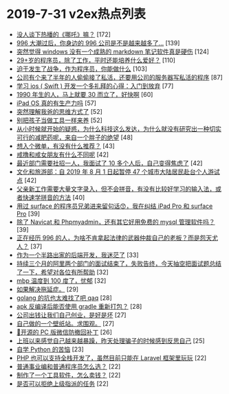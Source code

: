 # 2019-7-31 v2ex热点列表

+ [没人谈下热播的《哪吒》嘛？](https://www.v2ex.com/t/587737#reply172) [172]
+ [996 大潮过后，你身边的 996 公司是不是越来越多了...](https://www.v2ex.com/t/587735#reply139) [139]
+ [突然觉得 windows 没有一个成熟的 markdown 笔记软件真是硬伤](https://www.v2ex.com/t/587708#reply124) [124]
+ [29+岁的程序员，除了工作，平时还能培养什么爱好？](https://www.v2ex.com/t/587743#reply110) [110]
+ [迫于发生了战争，作为程序员，你能做什么](https://www.v2ex.com/t/587891#reply103) [103]
+ [公司有个来了半年的人偷偷接了私活，还要用公司的服务器写私活的程序](https://www.v2ex.com/t/587846#reply87) [87]
+ [学习 ios ( Swift ) 开发一个多礼拜的心得：入门到放弃](https://www.v2ex.com/t/587738#reply77) [77]
+ [1990 年生的人，马上就要 30 而立了，好快啊](https://www.v2ex.com/t/587790#reply60) [60]
+ [iPad OS 真的有生产力吗](https://www.v2ex.com/t/587750#reply57) [57]
+ [突然理解我爸的思维方式了](https://www.v2ex.com/t/587794#reply52) [52]
+ [别把孩子当做工具一样来养](https://www.v2ex.com/t/587751#reply52) [52]
+ [从小时候就开始的疑惑，为什么科技这么发达，为什么就没有研究出一种切实可行的减肥药呢，来自一个胖子的绝望](https://www.v2ex.com/t/587883#reply48) [48]
+ [想入个微单，有没有什么推荐？](https://www.v2ex.com/t/587875#reply43) [43]
+ [戒撸和戒女朋友有什么不同呢](https://www.v2ex.com/t/587777#reply42) [42]
+ [最近部门需要社招一人，我面试了 10 多个人后，自己变得焦虑了](https://www.v2ex.com/t/587858#reply42) [42]
+ [文化和旅游部：自 2019 年 8 月 1 日起暂停 47 个城市大陆居民赴台个人游试点](https://www.v2ex.com/t/587900#reply42) [42]
+ [父亲新工作需要大量文字录入，但不会拼音，有没有比较好学习的输入法，或者快速学拼音的方法](https://www.v2ex.com/t/587926#reply40) [40]
+ [用过 surface 的程序员兄弟进来留句话😙，我在纠结 iPad Pro 和 surface Pro](https://www.v2ex.com/t/587782#reply39) [39]
+ [除了 Navicat 和 Phpmyadmin，还有其它好用免费的 mysql 管理软件吗？](https://www.v2ex.com/t/587930#reply39) [39]
+ [正在经历 996 的人，为啥不肯拿起法律的武器仲裁自己的老板？而是怨天尤人？](https://www.v2ex.com/t/587943#reply37) [37]
+ [作为一个半路出家的后端开发，我迷茫了](https://www.v2ex.com/t/587885#reply33) [33]
+ [持续三个月的阿里两个部门的面试结束了，失败告终，今天抽空把面试题总结了一下，希望对各位有所帮助](https://www.v2ex.com/t/587788#reply32) [32]
+ [mbp 温度到 100 度了，忧郁](https://www.v2ex.com/t/587814#reply32) [32]
+ [如果解决拖延症。](https://www.v2ex.com/t/587806#reply29) [29]
+ [golang 的坑也太难找了吧 qaq](https://www.v2ex.com/t/587805#reply28) [28]
+ [apk 反编译后能否使用 gradle 重新打包？](https://www.v2ex.com/t/587824#reply28) [28]
+ [公司出钱让我们自己创业，是好是坏](https://www.v2ex.com/t/587853#reply27) [27]
+ [自己做的一个壁纸站。求围观。](https://www.v2ex.com/t/587859#reply27) [27]
+ [👀开源的 PC 版微信防撤回补丁](https://www.v2ex.com/t/587733#reply26) [26]
+ [上班以来感觉自己越来越暴躁，昨天处理骗子的时候感到反思自己](https://www.v2ex.com/t/587793#reply25) [25]
+ [自学 Python 的苦恼](https://www.v2ex.com/t/587739#reply23) [23]
+ [PHP 也可以支持全栈开发了，虽然目前只能在 Laravel 框架里玩玩](https://www.v2ex.com/t/587818#reply22) [22]
+ [普通事业编和普通程序员怎么选？](https://www.v2ex.com/t/587857#reply22) [22]
+ [制作了一个工具软件，怎么卖钱？](https://www.v2ex.com/t/587888#reply22) [22]
+ [是否可以拒绝上级指派的任务](https://www.v2ex.com/t/587895#reply22) [22]
